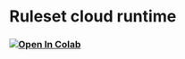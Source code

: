 # Ruleset cloud runtime
### [![Open In Colab](https://colab.research.google.com/assets/colab-badge.svg)](https://colab.research.google.com/drive/1aE8PeQhJym8G6I_yHVfqIuydod5tlQuQ?usp=sharing)
